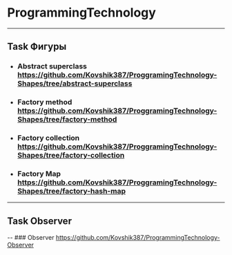 # ProgrammingTechnology

---

## Task Фигуры

- ### Abstract superclass https://github.com/Kovshik387/ProggramingTechnology-Shapes/tree/abstract-superclass
- ### Factory method https://github.com/Kovshik387/ProggramingTechnology-Shapes/tree/factory-method
- ### Factory collection https://github.com/Kovshik387/ProggramingTechnology-Shapes/tree/factory-collection
- ### Factory Map https://github.com/Kovshik387/ProggramingTechnology-Shapes/tree/factory-hash-map

---

## Task Observer

-- ### Observer https://github.com/Kovshik387/ProgrammingTechnology-Observer
